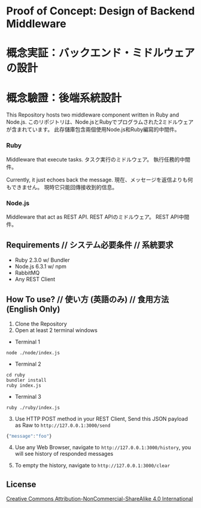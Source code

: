 # Proof of Concept: Design of Backend Middleware
# 概念実証：バックエンド・ミドルウェアの設計
# 概念驗證：後端系統設計

This Repository hosts two middleware component written in Ruby and Node.js.
このリポジトリは、Node.jsとRubyでプログラムされた2ミドルウェアが含まれています。
此存儲庫包含兩個使用Node.js和Ruby編寫的中間件。

### Ruby
Middleware that execute tasks.
タスク実行のミドルウェア。
執行任務的中間件。

Currently, it just echoes back the message.
現在、メッセージを返信よりも何もできません。
現時它只能回傳接收到的信息。

### Node.js
Middleware that act as REST API.
REST APIのミドルウェア。
REST API中間件。

## Requirements // システム必要条件 // 系統要求
* Ruby 2.3.0 w/ Bundler
* Node.js 6.3.1 w/ npm
* RabbitMQ
* Any REST Client

## How To use? // 使い方 (英語のみ) // 食用方法 (English Only)

1. Clone the Repository
2. Open at least 2 terminal windows
  * Terminal 1
```shell
node ./node/index.js
```
  * Terminal 2
```shell
cd ruby
bundler install
ruby index.js
```
  * Terminal 3
```shell
ruby ./ruby/index.js
```

3. Use HTTP POST method in your REST Client, Send this JSON payload as Raw to `http://127.0.0.1:3000/send`
```javascript
{"message":"foo"}
```  

4. Use any Web Browser, navigate to `http://127.0.0.1:3000/history`, you will see history of responded messages

5. To empty the history, navigate to `http://127.0.0.1:3000/clear`

## License
[Creative Commons Attribution-NonCommercial-ShareAlike 4.0 International](https://creativecommons.org/licenses/by-nc-sa/4.0/)
